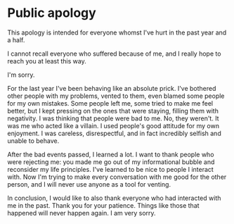 # Public apology

This apology is intended for everyone whomst I've hurt in the past year and a half.

I cannot recall everyone who suffered because of me, and I really hope to reach you at least this way.

I'm sorry.

For the last year I've been behaving like an absolute prick. I've bothered other people with my problems, vented to them, even blamed some people for my own mistakes. Some people left me, some tried to make me feel better, but I kept pressing on the ones that were staying, filling them with negativity. I was thinking that people were bad to me. No, they weren't. It was me who acted like a villain. I used people's good attitude for my own enjoyment. I was careless, disrespectful, and in fact incredibly selfish and unable to behave.

After the bad events passed, I learned a lot. I want to thank people who were rejecting me: you made me go out of my informational bubble and reconsider my life principles. I've learned to be nice to people I interact with. Now I'm trying to make every conversation with me good for the other person, and I will never use anyone as a tool for venting.

In conclusion, I would like to also thank everyone who had interacted with me in the past. Thank you for your patience. Things like those that happened will never happen again. I am very sorry.

